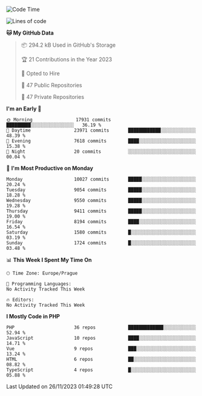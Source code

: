 <!--START_SECTION:waka-->
![Code Time](http://img.shields.io/badge/Code%20Time-1%2C583%20hrs%2058%20mins-blue)

![Lines of code](https://img.shields.io/badge/From%20Hello%20World%20I%27ve%20Written-15.9%20million%20lines%20of%20code-blue)

**🐱 My GitHub Data** 

> 📦 294.2 kB Used in GitHub's Storage 
 > 
> 🏆 21 Contributions in the Year 2023
 > 
> 💼 Opted to Hire
 > 
> 📜 47 Public Repositories 
 > 
> 🔑 47 Private Repositories 
 > 
**I'm an Early 🐤** 

```text
🌞 Morning                17931 commits       █████████░░░░░░░░░░░░░░░░   36.19 % 
🌆 Daytime                23971 commits       ████████████░░░░░░░░░░░░░   48.39 % 
🌃 Evening                7618 commits        ████░░░░░░░░░░░░░░░░░░░░░   15.38 % 
🌙 Night                  20 commits          ░░░░░░░░░░░░░░░░░░░░░░░░░   00.04 % 
```
📅 **I'm Most Productive on Monday** 

```text
Monday                   10027 commits       █████░░░░░░░░░░░░░░░░░░░░   20.24 % 
Tuesday                  9054 commits        █████░░░░░░░░░░░░░░░░░░░░   18.28 % 
Wednesday                9550 commits        █████░░░░░░░░░░░░░░░░░░░░   19.28 % 
Thursday                 9411 commits        █████░░░░░░░░░░░░░░░░░░░░   19.00 % 
Friday                   8194 commits        ████░░░░░░░░░░░░░░░░░░░░░   16.54 % 
Saturday                 1580 commits        █░░░░░░░░░░░░░░░░░░░░░░░░   03.19 % 
Sunday                   1724 commits        █░░░░░░░░░░░░░░░░░░░░░░░░   03.48 % 
```


📊 **This Week I Spent My Time On** 

```text
🕑︎ Time Zone: Europe/Prague

💬 Programming Languages: 
No Activity Tracked This Week

🔥 Editors: 
No Activity Tracked This Week
```

**I Mostly Code in PHP** 

```text
PHP                      36 repos            █████████████░░░░░░░░░░░░   52.94 % 
JavaScript               10 repos            ████░░░░░░░░░░░░░░░░░░░░░   14.71 % 
Vue                      9 repos             ███░░░░░░░░░░░░░░░░░░░░░░   13.24 % 
HTML                     6 repos             ██░░░░░░░░░░░░░░░░░░░░░░░   08.82 % 
TypeScript               4 repos             █░░░░░░░░░░░░░░░░░░░░░░░░   05.88 % 
```




 Last Updated on 26/11/2023 01:49:28 UTC
<!--END_SECTION:waka-->
<!--
**AlexKratky/AlexKratky** is a ✨ _special_ ✨ repository because its `README.md` (this file) appears on your GitHub profile.

Here are some ideas to get you started:

- 🔭 I’m currently working on ...
- 🌱 I’m currently learning ...
- 👯 I’m looking to collaborate on ...
- 🤔 I’m looking for help with ...
- 💬 Ask me about ...
- 📫 How to reach me: ...
- 😄 Pronouns: ...
- ⚡ Fun fact: ...
-->
